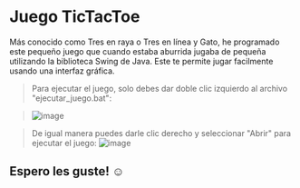# Juego TicTacToe

Más conocido como Tres en raya o Tres en línea y Gato, he programado este pequeño juego que cuando estaba aburrida jugaba de pequeña utilizando la biblioteca Swing de Java. 
Este te permite jugar facilmente usando una interfaz gráfica.

> Para ejecutar el juego, solo debes dar doble clic izquierdo al archivo "ejecutar_juego.bat":

>![image](https://github.com/Junisses/TicTacToe/assets/55362940/fe36aef0-6447-4c02-bfe1-593a8b970981)

> De igual manera puedes darle clic derecho y seleccionar "Abrir" para ejecutar el juego:
![image](https://github.com/Junisses/TicTacToe/assets/55362940/96ebe838-cf2b-4887-9352-67b00d66e800)


## Espero les guste! ☺

